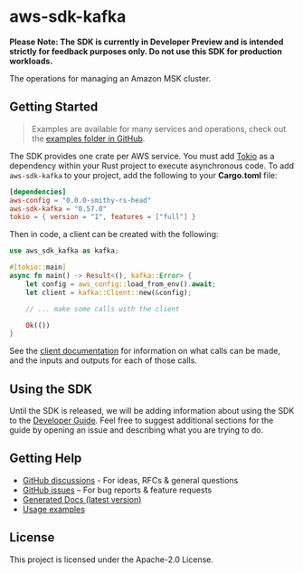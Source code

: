 # aws-sdk-kafka

**Please Note: The SDK is currently in Developer Preview and is intended strictly for
feedback purposes only. Do not use this SDK for production workloads.**

The operations for managing an Amazon MSK cluster.

## Getting Started

> Examples are available for many services and operations, check out the
> [examples folder in GitHub](https://github.com/awslabs/aws-sdk-rust/tree/main/examples).

The SDK provides one crate per AWS service. You must add [Tokio](https://crates.io/crates/tokio)
as a dependency within your Rust project to execute asynchronous code. To add `aws-sdk-kafka` to
your project, add the following to your **Cargo.toml** file:

```toml
[dependencies]
aws-config = "0.0.0-smithy-rs-head"
aws-sdk-kafka = "0.57.0"
tokio = { version = "1", features = ["full"] }
```

Then in code, a client can be created with the following:

```rust
use aws_sdk_kafka as kafka;

#[tokio::main]
async fn main() -> Result<(), kafka::Error> {
    let config = aws_config::load_from_env().await;
    let client = kafka::Client::new(&config);

    // ... make some calls with the client

    Ok(())
}
```

See the [client documentation](https://docs.rs/aws-sdk-kafka/latest/aws_sdk_kafka/client/struct.Client.html)
for information on what calls can be made, and the inputs and outputs for each of those calls.

## Using the SDK

Until the SDK is released, we will be adding information about using the SDK to the
[Developer Guide](https://docs.aws.amazon.com/sdk-for-rust/latest/dg/welcome.html). Feel free to suggest
additional sections for the guide by opening an issue and describing what you are trying to do.

## Getting Help

* [GitHub discussions](https://github.com/awslabs/aws-sdk-rust/discussions) - For ideas, RFCs & general questions
* [GitHub issues](https://github.com/awslabs/aws-sdk-rust/issues/new/choose) – For bug reports & feature requests
* [Generated Docs (latest version)](https://awslabs.github.io/aws-sdk-rust/)
* [Usage examples](https://github.com/awslabs/aws-sdk-rust/tree/main/examples)

## License

This project is licensed under the Apache-2.0 License.

